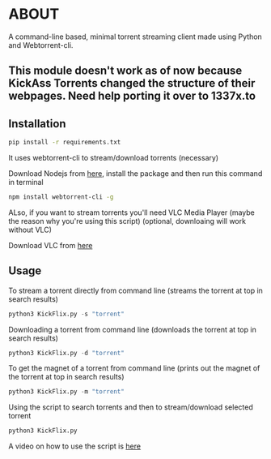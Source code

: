 # ABOUT

A command-line based, minimal torrent streaming client made using Python and Webtorrent-cli.

## This module doesn't work as of now because KickAss Torrents changed the structure of their webpages. Need help porting it over to 1337x.to


## Installation

```bash
pip install -r requirements.txt
```

It uses webtorrent-cli to stream/download torrents (necessary)

Download Nodejs from [here](https://nodejs.org/en/download/), install the package and then run this command in terminal
```bash
npm install webtorrent-cli -g
```

ALso, if you want to stream torrents you'll need VLC Media Player (maybe the reason why you're using this script) (optional, downloaing will work without VLC)

Download VLC from [here](https://www.videolan.org/)

## Usage

To stream a torrent directly from command line (streams the torrent at top in search results)
```python
python3 KickFlix.py -s "torrent" 
```
Downloading a torrent from command line (downloads the torrent at top in search results)
```python
python3 KickFlix.py -d "torrent"
```
To get the magnet of a torrent from command line (prints out the magnet of the torrent at top in search results)
```python
python3 KickFlix.py -m "torrent"
```
Using the script to search torrents and then to stream/download selected torrent
```python
python3 KickFlix.py
```
A video on how to use the script is [here](https://www.youtube.com/watch?v=Gh0XqfvKtcE)
